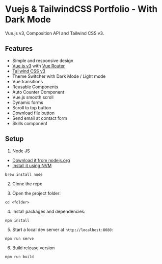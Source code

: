 # Vuejs & TailwindCSS Portfolio - With Dark Mode

Vue.js v3, Composition API and Tailwind CSS v3.
## Features

-   Simple and responsive design
-   [Vue.js v3](https://vuejs.org) with [Vue Router](https://router.vuejs.org)
-   [Tailwind CSS v3](https://tailwindcss.com)
-   Theme Switcher with Dark Mode / Light mode
-   Vue transitions
-   Reusable Components
-   Auto Counter Component
-   Vue.js smooth scroll
-   Dynamic forms
-   Scroll to top button
-   Download file button
-   Send email at contact form
-   Skills component

## Setup

1. Node JS

-   [Download it from nodejs.org](https://nodejs.org)
-   [Install it using NVM ](https://github.com/nvm-sh/nvm)

```
brew install node
```

2. Clone the repo

3. Open the project folder:

```
cd <folder>
```

4. Install packages and dependencies:

```
npm install
```

5. Start a local dev server at `http://localhost:8080`:

```
npm run serve
```
6. Build release version

```
npm run build
```
